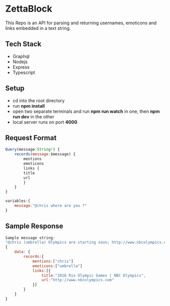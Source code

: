 # ZettaBlock

This Repo is an API for parsing and returning usernames, emoticons and links embedded in a text string.

## Tech Stack
- Graphql
- Nodejs
- Express
- Typescript

## Setup

- cd into the root directory
- run **npm install**
- open two separate terminals and run **npm run watch** in one, then **npm run dev** in the other
- local server runs on port **4000**


## Request Format
```js
Query(message:String!) {
	records(message:$message) {
		mentions
		emoticons
		links {
		title
		url
		}
	}
}

variables:{
	message:"@chris where are you ?"
}
```

## Sample Response

```js
Sample message string: 
"@chris (umbrella) Olympics are starting soon; http://www.nbcolympics.com"
{
	data: {
		records:{
			mentions:["chris"]
			emoticons:["umbrella"]
			links:[{
				title:"2016 Rio Olympic Games | NBC Olympics", 
				url:"http://www.nbcolympics.com"
			}]	
		}
	}
}
```